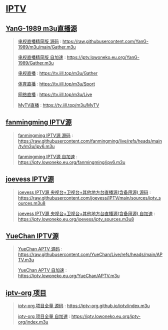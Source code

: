 # [IPTV](https://github.com/jlower/IPTV)

## [YanG-1989 m3u直播源](https://github.com/YanG-1989/m3u)

> [电视直播精简版 源码](https://raw.githubusercontent.com/YanG-1989/m3u/main/Gather.m3u) : https://raw.githubusercontent.com/YanG-1989/m3u/main/Gather.m3u
> 
> [电视直播精简版 自加速](https://iptv.lowoneko.eu.org/YanG-1989/Gather.m3u) : https://iptv.lowoneko.eu.org/YanG-1989/Gather.m3u
> 
> [电视直播](https://tv.iill.top/m3u/Gather) : https://tv.iill.top/m3u/Gather
> 
> [体育直播](https://tv.iill.top/m3u/Sport) : https://tv.iill.top/m3u/Sport
> 
> [网络直播](https://tv.iill.top/m3u/Live) : https://tv.iill.top/m3u/Live
> 
> [MyTV直播](https://tv.iill.top/m3u/MyTV) : https://tv.iill.top/m3u/MyTV

## [fanmingming IPTV源](https://github.com/fanmingming/live)

> [fanmingming IPTV源 源码](https://raw.githubusercontent.com/fanmingming/live/refs/heads/main/tv/m3u/ipv6.m3u) : https://raw.githubusercontent.com/fanmingming/live/refs/heads/main/tv/m3u/ipv6.m3u
> 
> [fanmingming IPTV源 自加速](https://iptv.lowoneko.eu.org/fanmingming/ipv6.m3u) : https://iptv.lowoneko.eu.org/fanmingming/ipv6.m3u

## [joevess IPTV源](https://github.com/joevess/IPTV)

> [joevess IPTV源 央视台+卫视台+其他地方台直播源(含备用源) 源码](https://raw.githubusercontent.com/joevess/IPTV/main/sources/iptv_sources.m3u8) : https://raw.githubusercontent.com/joevess/IPTV/main/sources/iptv_sources.m3u8
> 
> [joevess IPTV源 央视台+卫视台+其他地方台直播源(含备用源) 自加速](https://iptv.lowoneko.eu.org/joevess/iptv_sources.m3u8) : https://iptv.lowoneko.eu.org/joevess/iptv_sources.m3u8

## [YueChan IPTV源](https://github.com/YueChan/Live)

> [YueChan APTV 源码](https://raw.githubusercontent.com/YueChan/Live/refs/heads/main/APTV.m3u) : https://raw.githubusercontent.com/YueChan/Live/refs/heads/main/APTV.m3u
> 
> [YueChan APTV 自加速](https://iptv.lowoneko.eu.org/YueChan/APTV.m3u) : https://iptv.lowoneko.eu.org/YueChan/APTV.m3u

## [iptv-org 项目](https://github.com/iptv-org/iptv)

> [iptv-org 项目全量 源码](https://iptv-org.github.io/iptv/index.m3u) : https://iptv-org.github.io/iptv/index.m3u
> 
> [iptv-org 项目全量 自加速](https://iptv.lowoneko.eu.org/iptv-org/index.m3u) : https://iptv.lowoneko.eu.org/iptv-org/index.m3u
